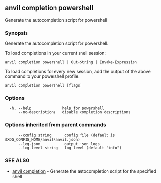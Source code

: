 ## anvil completion powershell

Generate the autocompletion script for powershell

### Synopsis

Generate the autocompletion script for powershell.

To load completions in your current shell session:

	anvil completion powershell | Out-String | Invoke-Expression

To load completions for every new session, add the output of the above command
to your powershell profile.


```
anvil completion powershell [flags]
```

### Options

```
  -h, --help              help for powershell
      --no-descriptions   disable completion descriptions
```

### Options inherited from parent commands

```
      --config string      config file (default is $XDG_CONFIG_HOME/anvil/anvil.json)
      --log-json           output json logs
      --log-level string   log level (default "info")
```

### SEE ALSO

* [anvil completion](anvil_completion.md)	 - Generate the autocompletion script for the specified shell

